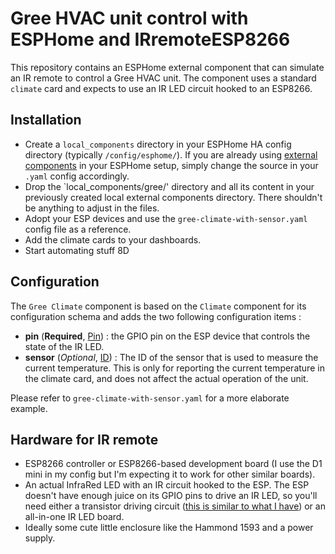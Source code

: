 # Gree HVAC unit control with ESPHome and IRremoteESP8266

This repository contains an ESPHome external component that can simulate an IR remote to control a Gree HVAC unit. The component uses a standard `climate` card and expects to use an IR LED circuit hooked to an ESP8266.

## Installation

* Create a `local_components` directory in your ESPHome HA config directory (typically `/config/esphome/`). If you are already using [external components](https://esphome.io/components/external_components.html) in your ESPHome setup, simply change the source in your `.yaml` config accordingly.
* Drop the `local_components/gree/' directory and all its content in your previously created local external components directory. There shouldn't be anything to adjust in the files.
* Adopt your ESP devices and use the `gree-climate-with-sensor.yaml` config file as a reference.
* Add the climate cards to your dashboards.
* Start automating stuff 8D

## Configuration

The `Gree Climate` component is based on the `Climate` component for its configuration schema and adds the two following configuration items : 

* **pin** (**Required**, [Pin](https://esphome.io/components/remote_transmitter.html?highlight=remote_transmitter)) : the GPIO pin on the ESP device that controls the state of the IR LED.
* **sensor** (*Optional*, [ID](https://esphome.io/guides/configuration-types.html#config-id)) : The ID of the sensor that is used to measure the current temperature. This is only for reporting the current temperature in the climate card, and does not affect the actual operation of the unit.

Please refer to `gree-climate-with-sensor.yaml` for a more elaborate example.

## Hardware for IR remote

* ESP8266 controller or ESP8266-based development board (I use the D1 mini in my config but I'm expecting it to work for other similar boards).
* An actual InfraRed LED with an IR circuit hooked to the ESP. The ESP doesn't have enough juice on its GPIO pins to drive an IR LED, so you'll need either a transistor driving circuit ([this is similar to what I have](https://www.letscontrolit.com/wiki/images/4/47/IRLEDcircuit.png)) or an all-in-one IR LED board.
* Ideally some cute little enclosure like the Hammond 1593 and a power supply.
